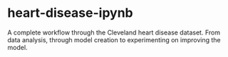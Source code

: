 # heart-disease-ipynb
A complete workflow through the Cleveland heart disease dataset. From data analysis, through model creation to experimenting on improving the model.
